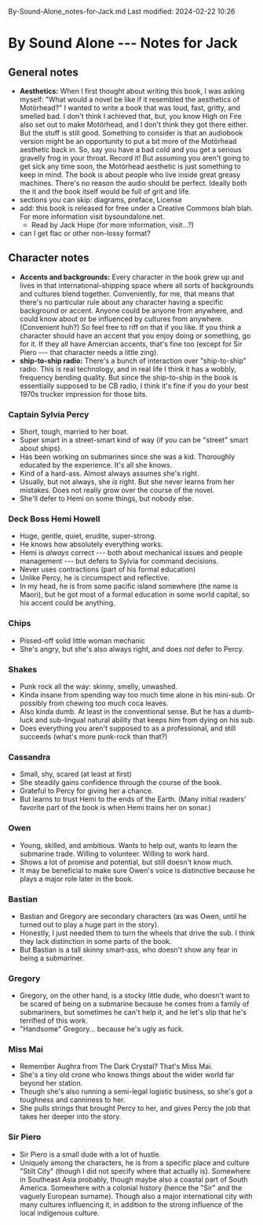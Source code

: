 By-Sound-Alone_notes-for-Jack.md
Last modified: 2024-02-22 10:26

# By Sound Alone --- Notes for Jack

## General notes
* **Aesthetics:** When I first thought about writing this book, I was asking myself: "What would a novel be like if it resembled the aesthetics of Motörhead?" I wanted to write a book that was loud, fast, gritty, and smelled bad. I don't think I achieved that, but, you know High on Fire also set out to make Motörhead, and I don't think they got there either. But the stuff is still good. Something to consider is that an audiobook version might be an opportunity to put a bit more of the Motörhead aesthetic back in. So, say you have a bad cold and you get a serious gravelly frog in your throat. Record it! But assuming you aren't going to get sick any time soon, the Motörhead aesthetic is just something to keep in mind. The book is about people who live inside great greasy machines. There's no reason the audio should be perfect. Ideally both the it and the book itself would be full of grit and life.
* sections you can skip: diagrams, preface, License
* add: this book is released for free under a Creative Commons blah blah. For more information visit bysoundalone.net.
    * Read by Jack Hope (for more information, visit...?)
* can I get flac or other non-lossy format?


## Character notes
* **Accents and backgrounds:** Every character in the book grew up and lives in that international-shipping space where all sorts of backgrounds and cultures blend together. Conveniently, for me, that means that there's no particular rule about any character having a specific background or accent. Anyone could be anyone from anywhere, and could know about or be influenced by cultures from anywhere. (Convenient huh?) So feel free to riff on that if you like. If you think a character should have an accent that you enjoy doing or something, go for it. If they all have Amercian accents, that's fine too (except for Sir Piero --- that character needs a little zing).
* **ship-to-ship radio:** There's a bunch of interaction over "ship-to-ship" radio. This is real technology, and in real life I think it has a wobbly, frequency bending quality. But since the ship-to-ship in the book is essentially supposed to be CB radio, I think it's fine if you do your best 1970s trucker impression for those bits. 

### Captain Sylvia Percy
* Short, tough, married to her boat. 
* Super smart in a street-smart kind of way (if you can be "street" smart about ships).
* Has been working on submarines since she was a kid. Thoroughly educated by the experience. It's all she knows.
* Kind of a hard-ass. Almost always assumes she's right.
* Usually, but not always, she _is_ right. But she never learns from her mistakes. Does not really grow over the course of the novel. 
* She'll defer to Hemi on some things, but nobody else.

### Deck Boss Hemi Howell
* Huge, gentle, quiet, erudite, super-strong. 
* He knows how absolutely everything works.
* Hemi is _always_ correct --- both about mechanical issues and people management --- but defers to Sylvia for command decisions.
* Never uses contractions (part of his formal education)
* Unlike Percy, he is circumspect and reflective.
* In my head, he is from some pacific island somewhere (the name is Maori), but he got most of a formal education in some world capital, so his accent could be anything.

### Chips
* Pissed-off solid little woman mechanic
* She's angry, but she's also always right, and does _not_ defer to Percy. 

### Shakes
* Punk rock all the way: skinny, smelly, unwashed.
* Kinda insane from spending way too much time alone in his mini-sub. Or possibly from chewing too much coca leaves.
* Also kinda dumb. At least in the conventional sense. But he has a dumb-luck and sub-lingual natural ability that keeps him from dying on his sub.
* Does everything you aren't supposed to as a professional, and still succeeds (what's more punk-rock than that?)

### Cassandra
* Small, shy, scared (at least at first)
* She steadily gains confidence through the course of the book.
* Grateful to Percy for giving her a chance.
* But learns to trust Hemi to the ends of the Earth. (Many initial readers' favorite part of the book is when Hemi trains her on sonar.)

### Owen
* Young, skilled, and ambitious. Wants to help out, wants to learn the submarine trade. Willing to volunteer. Willing to work hard.
* Shows a lot of promise and potential, but still doesn't know much.
* It may be beneficial to make sure Owen's voice is distinctive because he plays a major role later in the book.

### Bastian
* Bastian and Gregory are secondary characters (as was Owen, until he turned out to play a huge part in the story).
* Honestly, I just needed them to turn the wheels that drive the sub. I think they lack distinction in some parts of the book.
* But Bastian is a tall skinny smart-ass, who doesn't show any fear in being a submariner.

### Gregory
* Gregory, on the other hand, is a stocky little dude, who doesn't want to be scared of being on a submarine because he comes from a family of submariners, but sometimes he can't help it, and he let's slip that he's terrified of this work.
* "Handsome" Gregory... because he's ugly as fuck.

### Miss Mai 
* Remember Aughra from The Dark Crystal? That's Miss Mai.
* She's a tiny old crone who knows things about the wider world far beyond her station.
* Though she's also running a semi-legal logistic business, so she's got a toughness and canniness to her.
* She pulls strings that brought Percy to her, and gives Percy the job that takes her deeper into the story.

### Sir Piero
* Sir Piero is a small dude with a lot of hustle.
* Uniquely among the characters, he is from a specific place and culture "Stilt City" (though I did not specify where that actually is). Somewhere in Southeast Asia probably, though maybe also a coastal part of South America. Somewhere with a colonial history (hence the "Sir" and the vaguely European surname). Though also a major international city with many cultures influencing it, in addition to the strong influence of the local indigenous culture. 




